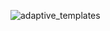 ![adaptive_templates](https://cloud.githubusercontent.com/assets/210413/10851274/4041b114-7ef8-11e5-9d3f-d9886e04e316.jpg)
